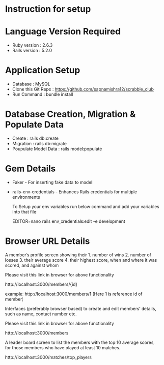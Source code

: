 # Instruction for setup

# Language Version Required
* Ruby version : 2.6.3
* Rails version : 5.2.0

# Application Setup
* Database : MySQL
* Clone this Git Repo : https://github.com/sapnamishra12/scrabble_club
* Run Command : bundle install

# Database Creation, Migration & Populate Data
* Create : rails db:create
* Migration : rails db:migrate
* Poupulate Model Data : rails model:populate

# Gem Details
* Faker - For inserting fake data to model
* rails-env-credentials - Enhances Rails credentials for multiple environments

  To Setup your env variables run below command and add your variables into that file
  
  EDITOR=nano rails env_credentials:edit -e development

# Browser URL Details
A member’s profile screen showing their
    1. number of wins
    2. number of losses
    3. their average score
    4. their highest score, when and where it was scored, and against whom

Please visit this link in browser for above functionality

http://localhost:3000/members/{id} 

example: http://localhost:3000/members/1 (Here 1 is reference id of member)

Interfaces (preferably browser based) to create and edit members’ details, such as name, contact number etc.

Please visit this link in browser for above functionality

http://localhost:3000/members

A leader board screen to list the members with the top 10 average scores, for those members who have played at least 10 matches.

http://localhost:3000/matches/top_players

